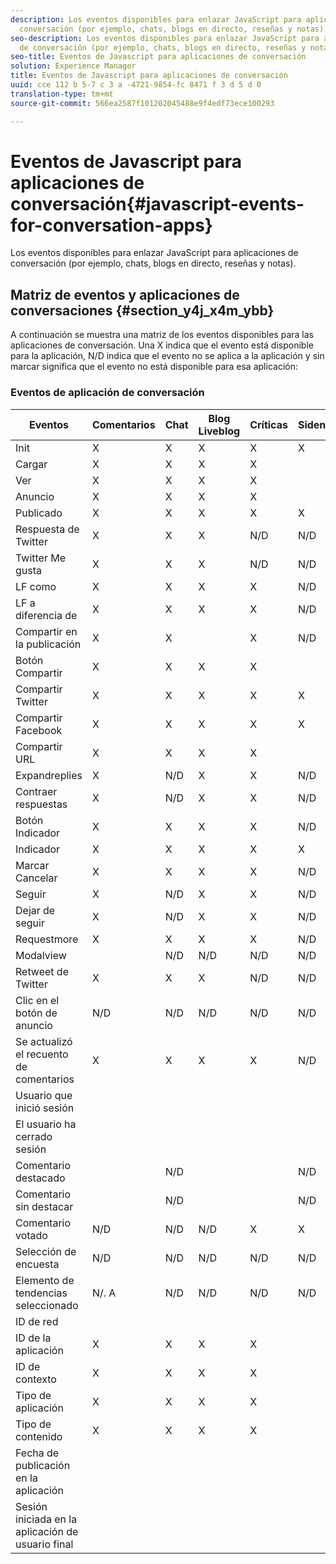 ```yaml
---
description: Los eventos disponibles para enlazar JavaScript para aplicaciones de
  conversación (por ejemplo, chats, blogs en directo, reseñas y notas).
seo-description: Los eventos disponibles para enlazar JavaScript para aplicaciones
  de conversación (por ejemplo, chats, blogs en directo, reseñas y notas).
seo-title: Eventos de Javascript para aplicaciones de conversación
solution: Experience Manager
title: Eventos de Javascript para aplicaciones de conversación
uuid: cce 112 b 5-7 c 3 a -4721-9854-fc 8471 f 3 d 5 d 0
translation-type: tm+mt
source-git-commit: 566ea2587f101202045488e9f4edf73ece100293

---
```



# Eventos de Javascript para aplicaciones de conversación{#javascript-events-for-conversation-apps}

Los eventos disponibles para enlazar JavaScript para aplicaciones de conversación (por ejemplo, chats, blogs en directo, reseñas y notas).

## Matriz de eventos y aplicaciones de conversaciones {#section_y4j_x4m_ybb}

A continuación se muestra una matriz de los eventos disponibles para las aplicaciones de conversación. Una X indica que el evento está disponible para la aplicación, N/D indica que el evento no se aplica a la aplicación y sin marcar significa que el evento no está disponible para esa aplicación:

### Eventos de aplicación de conversación

| Eventos | Comentarios | Chat | Blog Liveblog | Críticas | Sidenotes | Encuestas | Tendencias |
|---|---|---|---|---|---|---|---|
| Init | X | X | X | X | X |  |  |
| Cargar | X | X | X | X |  |  |  |
| Ver | X | X | X | X |  |  |  |
| Anuncio | X | X | X | X |  | N/D | N/D |
| Publicado | X | X | X | X | X | N/D | N/D |
| Respuesta de Twitter | X | X | X | N/D | N/D | N/D | N/D |
| Twitter Me gusta | X | X | X | N/D | N/D | N/D | N/D |
| LF como | X | X | X | X | N/D | N/D | N/D |
| LF a diferencia de | X | X | X | X | N/D | N/D | N/D |
| Compartir en la publicación | X | X |  | X | N/D | N/D | N/D |
| Botón Compartir | X | X | X | X |  | N/D | N/D |
| Compartir Twitter | X | X | X | X | X | N/D | N/D |
| Compartir Facebook | X | X | X | X | X | N/D | N/D |
| Compartir URL | X | X | X | X |  | N/D | N/D |
| Expandreplies | X | N/D | X | X | N/D | N/D | N/D |
| Contraer respuestas | X | N/D | X | X | N/D | N/D | N/D |
| Botón Indicador | X | X | X | X | N/D | N/D | N/D |
| Indicador | X | X | X | X | X | N/D | N/D |
| Marcar Cancelar | X | X | X | X | N/D | N/D | N/D |
| Seguir | X | N/D | X | X | N/D | N/D | N/D |
| Dejar de seguir | X | N/D | X | X | N/D | N/D | N/D |
| Requestmore | X | X | X | X | N/D | N/D | N/D |
| Modalview |  | N/D | N/D | N/D | N/D | N/D | N/D |
| Retweet de Twitter | X | X | X | N/D | N/D | N/D | N/D |
| Clic en el botón de anuncio | N/D | N/D | N/D | N/D | N/D | N/D | N/D |
| Se actualizó el recuento de comentarios | X | X | X | X | N/D | N/D | N/D |
| Usuario que inició sesión |  |  |  |  |  | N/D | N/D |
| El usuario ha cerrado sesión |  |  |  |  |  | N/D | N/D |
| Comentario destacado |  | N/D |  |  | N/D | N/D | N/D |
| Comentario sin destacar |  | N/D |  |  | N/D | N/D | N/D |
| Comentario votado | N/D | N/D | N/D | X | X | N/D | N/D |
| Selección de encuesta | N/D | N/D | N/D | N/D | N/D |  | N/D |
| Elemento de tendencias seleccionado | N/. A | N/D | N/D | N/D | N/D | N/D |  |
| ID de red |  |  |  |  |  |  |  |
| ID de la aplicación | X | X | X | X |  |  |  |
| ID de contexto | X | X | X | X |  |  |  |
| Tipo de aplicación | X | X | X | X |  |  |  |
| Tipo de contenido | X | X | X | X |  |  |  |
| Fecha de publicación en la aplicación |  |  |  |  |  |  |  |
| Sesión iniciada en la aplicación de usuario final |  |  |  |  |  |  |  |

